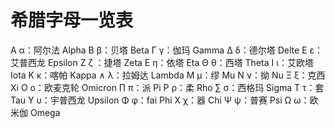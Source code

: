 # 希腊字母一览表
Α α：阿尔法 Alpha 
Β β：贝塔 Beta 
Γ γ：伽玛 Gamma 
Δ δ：德尔塔 Delte 
Ε ε：艾普西龙 Epsilon 
Ζ ζ  ：捷塔 Zeta 
Ε η：依塔 Eta 
Θ θ：西塔 Theta 
Ι ι：艾欧塔 Iota 
Κ κ：喀帕 Kappa 
∧ λ：拉姆达 Lambda 
Μ μ：缪 Mu 
Ν ν：拗 Nu 
Ξ ξ：克西 Xi 
Ο ο：欧麦克轮 Omicron 
∏ π：派 Pi 
Ρ ρ：柔 Rho 
∑ σ：西格玛 Sigma 
Τ τ：套 Tau 
Υ υ：宇普西龙 Upsilon 
Φ φ：fai Phi 
Χ χ：器 Chi 
Ψ ψ：普赛 Psi 
Ω ω：欧米伽 Omega